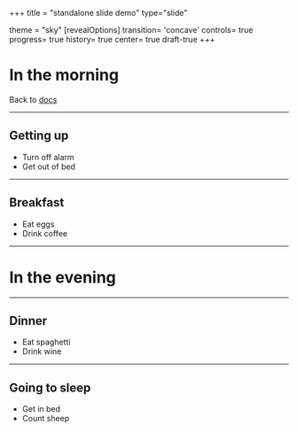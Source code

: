 +++
title = "standalone slide demo"
type="slide"

theme = "sky"
[revealOptions]
transition= 'concave'
controls= true
progress= true
history= true
center= true
draft-true
+++

<!--more-->

# In the morning

Back to [docs](/uk/test)

___

## Getting up

- Turn off alarm
- Get out of bed

___

## Breakfast

- Eat eggs
- Drink coffee

---

# In the evening

___

## Dinner

- Eat spaghetti
- Drink wine

___

## Going to sleep

- Get in bed
- Count sheep


